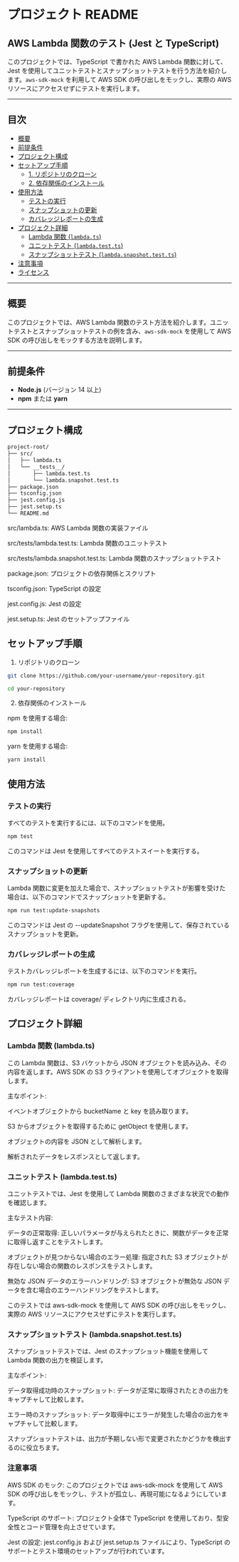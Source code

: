 # プロジェクト README

## AWS Lambda 関数のテスト (Jest と TypeScript)

このプロジェクトでは、TypeScript で書かれた AWS Lambda 関数に対して、Jest を使用してユニットテストとスナップショットテストを行う方法を紹介します。`aws-sdk-mock` を利用して AWS SDK の呼び出しをモックし、実際の AWS リソースにアクセスせずにテストを実行します。

---

## 目次

- [概要](#概要)
- [前提条件](#前提条件)
- [プロジェクト構成](#プロジェクト構成)
- [セットアップ手順](#セットアップ手順)
  - [1. リポジトリのクローン](#1-リポジトリのクローン)
  - [2. 依存関係のインストール](#2-依存関係のインストール)
- [使用方法](#使用方法)
  - [テストの実行](#テストの実行)
  - [スナップショットの更新](#スナップショットの更新)
  - [カバレッジレポートの生成](#カバレッジレポートの生成)
- [プロジェクト詳細](#プロジェクト詳細)
  - [Lambda 関数 (`lambda.ts`)](#lambda-関数-lambdats)
  - [ユニットテスト (`lambda.test.ts`)](#ユニットテスト-lambdatestts)
  - [スナップショットテスト (`lambda.snapshot.test.ts`)](#スナップショットテスト-lambdasnapshottestts)
- [注意事項](#注意事項)
- [ライセンス](#ライセンス)

---

## 概要

このプロジェクトでは、AWS Lambda 関数のテスト方法を紹介します。ユニットテストとスナップショットテストの例を含み、`aws-sdk-mock` を使用して AWS SDK の呼び出しをモックする方法を説明します。

---

## 前提条件

- **Node.js** (バージョン 14 以上)
- **npm** または **yarn**

---

## プロジェクト構成

```bash
project-root/
├── src/
│   ├── lambda.ts
│   └── __tests__/
│       ├── lambda.test.ts
│       └── lambda.snapshot.test.ts
├── package.json
├── tsconfig.json
├── jest.config.js
├── jest.setup.ts
└── README.md
```
src/lambda.ts: AWS Lambda 関数の実装ファイル

src/tests/lambda.test.ts: Lambda 関数のユニットテスト

src/tests/lambda.snapshot.test.ts: Lambda 関数のスナップショットテスト

package.json: プロジェクトの依存関係とスクリプト

tsconfig.json: TypeScript の設定

jest.config.js: Jest の設定

jest.setup.ts: Jest のセットアップファイル


## セットアップ手順
1. リポジトリのクローン
```bash
git clone https://github.com/your-username/your-repository.git
```
```bash
cd your-repository
```
2. 依存関係のインストール

npm を使用する場合:

```bash
npm install
```

yarn を使用する場合:

```bash
yarn install
```


## 使用方法

### テストの実行

すべてのテストを実行するには、以下のコマンドを使用。

```bash
npm test
```


このコマンドは Jest を使用してすべてのテストスイートを実行する。

### スナップショットの更新

Lambda 関数に変更を加えた場合で、スナップショットテストが影響を受けた場合は、以下のコマンドでスナップショットを更新する。

```bash
npm run test:update-snapshots
```

このコマンドは Jest の --updateSnapshot フラグを使用して、保存されているスナップショットを更新。


### カバレッジレポートの生成

テストカバレッジレポートを生成するには、以下のコマンドを実行。

```bash
npm run test:coverage
```


カバレッジレポートは coverage/ ディレクトリ内に生成される。

## プロジェクト詳細

### Lambda 関数 (lambda.ts)

この Lambda 関数は、S3 バケットから JSON オブジェクトを読み込み、その内容を返します。AWS SDK の S3 クライアントを使用してオブジェクトを取得します。

主なポイント:

イベントオブジェクトから bucketName と key を読み取ります。

S3 からオブジェクトを取得するために getObject を使用します。

オブジェクトの内容を JSON として解析します。

解析されたデータをレスポンスとして返します。

### ユニットテスト (lambda.test.ts)

ユニットテストでは、Jest を使用して Lambda 関数のさまざまな状況での動作を確認します。

主なテスト内容:

データの正常取得: 正しいパラメータが与えられたときに、関数がデータを正常に取得し返すことをテストします。

オブジェクトが見つからない場合のエラー処理: 指定された S3 オブジェクトが存在しない場合の関数のレスポンスをテストします。

無効な JSON データのエラーハンドリング: S3 オブジェクトが無効な JSON データを含む場合のエラーハンドリングをテストします。

このテストでは aws-sdk-mock を使用して AWS SDK の呼び出しをモックし、実際の AWS リソースにアクセスせずにテストを実行します。


### スナップショットテスト (lambda.snapshot.test.ts)

スナップショットテストでは、Jest のスナップショット機能を使用して Lambda 関数の出力を検証します。

主なポイント:

データ取得成功時のスナップショット: データが正常に取得されたときの出力をキャプチャして比較します。

エラー時のスナップショット: データ取得中にエラーが発生した場合の出力をキャプチャして比較します。

スナップショットテストは、出力が予期しない形で変更されたかどうかを検出するのに役立ちます。

### 注意事項

AWS SDK のモック: このプロジェクトでは aws-sdk-mock を使用して AWS SDK の呼び出しをモックし、テストが孤立し、再現可能になるようにしています。

TypeScript のサポート: プロジェクト全体で TypeScript を使用しており、型安全性とコード管理を向上させています。

Jest の設定: jest.config.js および jest.setup.ts ファイルにより、TypeScript のサポートとテスト環境のセットアップが行われています。
